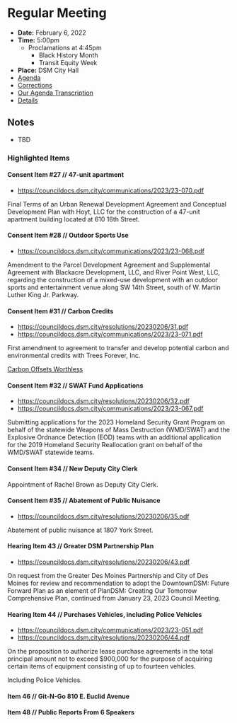 # Regular Meeting

- **Date:** February 6, 2022
- **Time:** 5:00pm
    - Proclamations at 4:45pm
        - Black History Month
        - Transit Equity Week 
- **Place:** DSM City Hall
- [Agenda](https://councildocs.dsm.city/agendas/ag20230206.pdf)
- [Corrections](https://councildocs.dsm.city/corrections/20230206%20CAP.pdf)
- [Our Agenda Transcription](#/view/agenda~2023~transcription~02-06_RM)
- [Details](https://www.dsm.city/citycouncil_detail_T60_R2364.php)

## Notes

- TBD

### Highlighted Items

#### Consent Item #27 // 47-unit apartment 

- https://councildocs.dsm.city/communications/2023/23-070.pdf

Final Terms of an Urban Renewal Development Agreement and Conceptual Development Plan with Hoyt, LLC for the construction of a 47-unit apartment building located at 610 16th Street. 

#### Consent Item #28 // Outdoor Sports Use 

- https://councildocs.dsm.city/communications/2023/23-068.pdf

Amendment to the Parcel Development Agreement and Supplemental Agreement with Blackacre Development, LLC, and River Point West, LLC, regarding the construction of a mixed-use development with an outdoor sports and entertainment venue along SW 14th Street, south of W. Martin Luther King Jr. Parkway.

#### Consent Item #31 // Carbon Credits

- https://councildocs.dsm.city/resolutions/20230206/31.pdf
- https://councildocs.dsm.city/communications/2023/23-071.pdf

First amendment to agreement to transfer and develop potential carbon and environmental credits with Trees Forever, Inc. 

[Carbon Offsets Worthless](https://www.theguardian.com/environment/2023/jan/18/revealed-forest-carbon-offsets-biggest-provider-worthless-verra-aoe)

#### Consent Item #32 // SWAT Fund Applications

- https://councildocs.dsm.city/resolutions/20230206/32.pdf
- https://councildocs.dsm.city/communications/2023/23-067.pdf

Submitting applications for the 2023 Homeland Security Grant Program on behalf of the statewide Weapons of Mass Destruction (WMD/SWAT) and the Explosive Ordnance Detection (EOD) teams with an additional application for the 2019 Homeland Security Reallocation grant on behalf of the WMD/SWAT statewide teams.

#### Consent Item #34 // New Deputy City Clerk

Appointment of Rachel Brown as Deputy City Clerk.

#### Consent Item #35 // Abatement of Public Nuisance

- https://councildocs.dsm.city/resolutions/20230206/35.pdf

Abatement of public nuisance at 1807 York Street.

#### Hearing Item 43 // Greater DSM Partnership Plan 

- https://councildocs.dsm.city/resolutions/20230206/43.pdf

On request from the Greater Des Moines Partnership and City of Des Moines for review and recommendation to adopt the DowntownDSM: Future Forward Plan as an element of PlanDSM: Creating Our Tomorrow Comprehensive Plan, continued from January 23, 2023 Council Meeting. 

#### Hearing Item 44 // Purchases Vehicles, including Police Vehicles

- https://councildocs.dsm.city/communications/2023/23-051.pdf
- https://councildocs.dsm.city/resolutions/20230206/44.pdf

On the proposition to authorize lease purchase agreements in the total principal amount not to exceed $900,000 for the purpose of acquiring certain items of equipment consisting of up to fourteen vehicles. 

Including Police Vehicles.

#### Item 46 // Git-N-Go 810 E. Euclid Avenue

#### Item 48 // Public Reports From 6 Speakers
